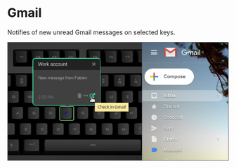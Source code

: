 # Gmail

Notifies of new unread Gmail messages on selected keys.

![Gmail on a Das Keybaord Q](assets/image.png "Q Gmail")
